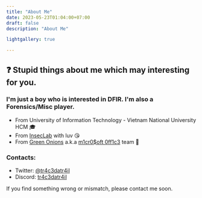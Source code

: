 ```yaml
---
title: "About Me"
date: 2023-05-23T01:04:00+07:00
draft: false
description: "About Me"

lightgallery: true

---
```


## ❓ Stupid things about me which may interesting for you.

### I'm just a boy who is interested in DFIR. I'm also a Forensics/Misc player.

* From University of Information Technology - Vietnam National University HCM 🎓
* From [InsecLab](https://inseclab.uit.edu.vn/) with luv 😘
* From [Green Onions](https://ctftime.org/team/194346) a.k.a [m1cr0$oft 0ff1c3](https://ctftime.org/team/194346) team 🧅

### Contacts:

* Twitter: [@tr4c3datr4il](https://twitter.com/tr4c3datr4il)
* Discord: [tr4c3datr4il](https://discord.com/users/496308605918773248)

If you find something wrong or mismatch, please contact me soon.